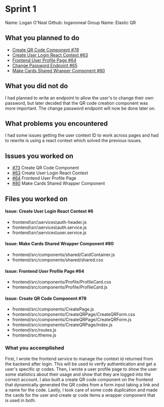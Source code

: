 # Sprint 1

Name:       Logan O'Neal
Github:     loganoneal
Group Name: Elastic QR

## What you planned to do
* [Create QR Code Component #78](https://github.com/ElastiQR/ElastiQR/issues/78)
* [Create User Login React Context #63](https://github.com/ElastiQR/ElastiQR/issues/63)
* [Frontend User Profile Page #64](https://github.com/ElastiQR/ElastiQR/issues/64)
* [Change Password Endpoint #65](https://github.com/ElastiQR/ElastiQR/issues/65)
* [Make Cards Shared Wrapper Component #80](https://github.com/ElastiQR/ElastiQR/issues/80)

## What you did not do
I had planned to write an endpoint to allow the user's to change their own password, but later decided that the QR code creation component was more important.
The change password endpoint will now be done later on. 

## What problems you encountered
I had some issues getting the user context ID to work across pages and had to rewrite is using a react context which solved the previous issues. 

## Issues you worked on  
* [#73](https://github.com/ElastiQR/ElastiQR/issues/78) Create QR Code Component 
* [#63](https://github.com/ElastiQR/ElastiQR/issues/63) Create User Login React Context
* [#64](https://github.com/ElastiQR/ElastiQR/issues/64) Frontend User Profile Page
* [#80](https://github.com/ElastiQR/ElastiQR/issues/80) Make Cards Shared Wrapper Component

## Files you worked on
#### Issue: Create User Login React Context #6 
* frontend\src\services\auth-header.js
* frontend\src\services\auth.service.js
* frontend\src\services\user.service.js

#### Issue: Make Cards Shared Wrapper Component #80
* frontend/src/components/shared/CardContainer.js
* frontend/src/components/shared/shared.css
  
#### Issue: Frontend User Profile Page #64
* frontend/src/components/Profile/ProfileCard.css
* frontend/src/components/Profile/ProfileCard.js

#### Issue: Create QR Code Component #78
* frontend/src/components/CreatePage.js
* frontend/src/components/CreateQRPage/CreateQRForm.css
* frontend/src/components/CreateQRPage/CreateQRForm.js
* frontend/src/components/CreateQRPage/index.js
* frontend/src/routes.js
* frontend/src/theme.js

### What you accomplished
First, I wrote the frontend service to manage the context id returned from the backend after login. This will be used to verify authentication and get a user's specific qr codes. Then, I wrote a user profile page to show the user some statistics about their usage and show that they are logged into the correct account. I also built a create QR code component on the frontend that dynamically generated the QR codes from a form input taking a link and a name for the code. Lastly, I took care of some code duplication and made the cards for the user and create qr code items a wrapper component that is used in both. 




